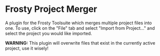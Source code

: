 # Frosty Project Merger
A plugin for the Frosty Toolsuite which merges multiple project files into one. To use, click on the "File" tab and select "Import from Project..." and select the project you would like imported.

**WARNING:** This plugin will overwrite files that exist in the currently active project, use it wisely!
